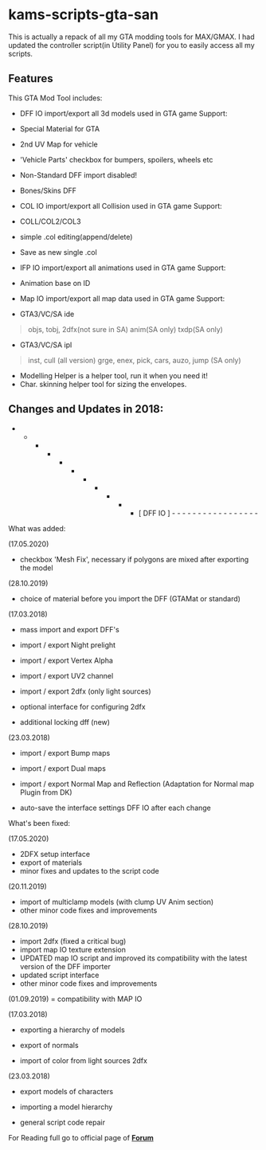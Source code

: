 # kams-scripts-gta-san
This is actually a repack of all my GTA modding tools for MAX/GMAX. I had updated the controller script(in Utility Panel) for you to easily access all my scripts.

## Features

This GTA Mod Tool includes:
- DFF IO import/export all 3d models used in GTA game
 Support:
 - Special Material for GTA
 - 2nd UV Map for vehicle
 - 'Vehicle Parts' checkbox for bumpers, spoilers, wheels etc
 - Non-Standard DFF import disabled!
 - Bones/Skins DFF

- COL IO import/export all Collision used in GTA game
 Support:
 - COLL/COL2/COL3
 - simple .col editing(append/delete)
 - Save as new single .col

- IFP IO import/export all animations used in GTA game
 Support:
 - Animation base on ID

- Map IO import/export all map data used in GTA game
 Support:
 - GTA3/VC/SA ide
 >objs, tobj, 2dfx(not sure in SA)
 >anim(SA only)
 >txdp(SA only)
 - GTA3/VC/SA ipl
 >inst, cull (all version)
 >grge, enex, pick, cars, auzo, jump (SA only)

- Modelling Helper is a helper tool, run it when you need it!
- Char. skinning helper tool for sizing the envelopes.


## Changes and Updates in 2018:
 - - - - - - - - - - - [ DFF IO ] - - - - - - - - - - - - - - - - -

 

What was added:

 

(17.05.2020)
- checkbox 'Mesh Fix', necessary if polygons are mixed after exporting the model

 

(28.10.2019)
- choice of material before you import the DFF (GTAMat or standard)

 

(17.03.2018)

- mass import and export DFF's

- import / export Night prelight

- import / export Vertex Alpha

- import / export UV2 channel

- import / export 2dfx (only light sources)

- optional interface for configuring 2dfx

- additional locking dff (new)

 

(23.03.2018)

- import / export Bump maps

- import / export Dual maps

- import / export Normal Map and Reflection (Adaptation for Normal map Plugin from DK)

- auto-save the interface settings DFF IO after each change

 

 

What's been fixed:

 

(17.05.2020)
 - 2DFX setup interface
 - export of materials
 - minor fixes and updates to the script code

 

(20.11.2019)
 - import of multiclamp models (with clump UV Anim section)
 - other minor code fixes and improvements

 

(28.10.2019)
- import 2dfx (fixed a critical bug)
- import map IO texture extension
- UPDATED map IO script and improved its compatibility with the latest version of the DFF importer
- updated script interface
- other minor code fixes and improvements

 

(01.09.2019)
 = compatibility with MAP IO

 

(17.03.2018)

- exporting a hierarchy of models

- export of normals

- import of color from light sources 2dfx

 

(23.03.2018)

- export models of characters

- importing a model hierarchy

- general script code repair


For Reading full go to official page of [**Forum**](https://picturepan2.github.io/spectre)
